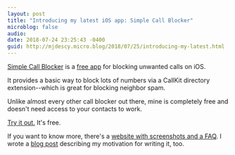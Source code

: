 ```yaml
---
layout: post
title: "Introducing my latest iOS app: Simple Call Blocker"
microblog: false
audio: 
date: 2018-07-24 23:25:43 -0400
guid: http://mjdescy.micro.blog/2018/07/25/introducing-my-latest.html
---
```

[Simple Call Blocker](https://simplecallblockerapp.com) is a [free app](https://itunes.apple.com/us/app/simple-call-blocker/id1409872025?ls=1&mt=8) for blocking unwanted calls on iOS. 

It provides a basic way to block lots of numbers via a CallKit directory extension--which is great for blocking neighbor spam.

Unlike almost every other call blocker out there, mine is completely free and doesn't need access to your contacts to work. 

[Try it out.](https://itunes.apple.com/us/app/simple-call-blocker/id1409872025?ls=1&mt=8) It's free.

If you want to know more, there's a [website with screenshots and a FAQ](https://simplecallblockerapp.com). I wrote a [blog post](https://mjdescy.me/2018/07/25/introducing-simple-call-blocker/) describing my motivation for writing it, too.
